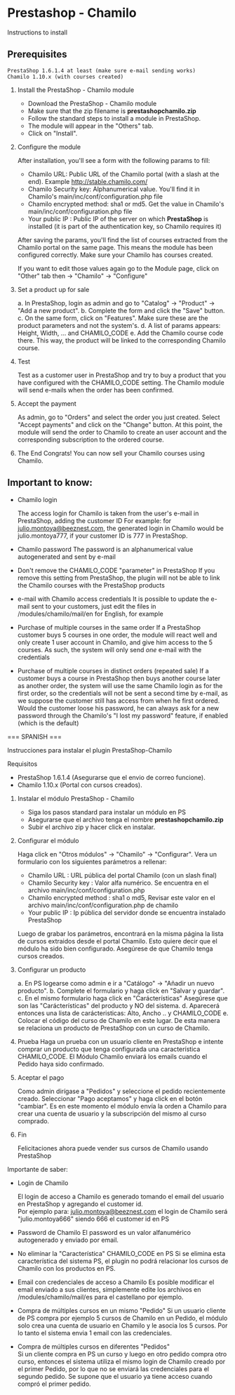# Prestashop - Chamilo

Instructions to install 

## Prerequisites

    PrestaShop 1.6.1.4 at least (make sure e-mail sending works)
    Chamilo 1.10.x (with courses created) 
   
1. Install the PrestaShop - Chamilo module

    - Download the PrestaShop - Chamilo module
    - Make sure that the zip filename is **prestashopchamilo.zip**
    - Follow the standard steps to install a module in PrestaShop.
    - The module will appear in the "Others" tab.
    - Click on "Install".
    
    
2. Configure the module

    After installation, you'll see a form with the following params to fill:        

    - Chamilo URL: Public URL of the Chamilo portal (with a slash at the end). Example http://stable.chamilo.com/
    - Chamilo Security key: Alphanumerical value. You'll find it in Chamilo's main/inc/conf/configuration.php file
    - Chamilo encrypted method: sha1 or md5. Get the value in Chamilo's main/inc/conf/configuration.php file
    - Your public IP : Public IP of the server on which **PrestaShop** is installed (it is part of the authentication key, so Chamilo requires it)
    
 
    After saving the params, you'll find the list of courses extracted from the Chamilo portal on the same page.
    This means the module has been configured correctly. Make sure your Chamilo has courses created.
    
    If you want to edit those values again go to the Module page, click on "Other" tab then  -> "Chamilo" -> "Configure"
     
3. Set a product up for sale
 
    a. In PrestaShop, login as admin and go to "Catalog" -> "Product" -> "Add a new product".
    b. Complete the form and click the "Save" button.
    c. On the same form, click on "Features". Make sure these are the product parameters and not the system's.
    d. A list of params appears: Height, Width, ... and CHAMILO_CODE
    e. Add the Chamilo course code there. This way, the product will be linked to the corresponding Chamilo course.
    
4. Test

    Test as a customer user in PrestaShop and try to buy a product that you have configured with the CHAMILO_CODE setting.
    The Chamilo module will send e-mails when the order has been confirmed.

5. Accept the payment

    As admin, go to "Orders" and select the order you just created.
    Select "Accept payments" and click on the "Change" button.
    At this point, the module will send the order to Chamilo to create an user 
    account and the corresponding subscription to the ordered course.

6. The End 
    Congrats! You can now sell your Chamilo courses using Chamilo.
    
## Important to know:

 - Chamilo login

    The access login for Chamilo is taken from the user's e-mail in PrestaShop, adding the customer ID
    For example: for julio.montoya@beeznest.com, the generated login in Chamilo 
    would be julio.montoya777, if your customer ID is 777 in PrestaShop.
    
 - Chamilo password
    The password is an alphanumerical value autogenerated and sent by e-mail
    
 - Don't remove the CHAMILO_CODE "parameter" in PrestaShop
    If you remove this setting from PrestaShop, the plugin will not be able to link the Chamilo courses with the PrestaShop products
    
 - e-mail with Chamilo access credentials
    It is possible to update the e-mail sent to your customers, just edit the files in /modules/chamilo/mail/en for English, for example
    
 - Purchase of multiple courses in the same order
    If a PrestaShop customer buys 5 courses in one order, the module will react well and only create 1 user account in Chamilo, and give him access to the 5 courses. As such, the system will only send *one* e-mail with the credentials
    
 - Purchase of multiple courses in distinct orders (repeated sale)
   If a customer buys a course in PrestaShop then buys another course later as another order, the system will use the same Chamilo login as for the first order, so the credentials will not be sent a second time by e-mail, as we suppose the customer still has access from when he first ordered. Would the customer loose his password, he can always ask for a new password through the Chamilo's "I lost my password" feature, if enabled (which is the default)
 

=== SPANISH ===

Instrucciones para instalar el plugin PrestaShop-Chamilo

Requisitos

 - PrestaShop 1.6.1.4 (Asegurarse que el envio de correo funcione).
 - Chamilo 1.10.x (Portal con cursos creados).
   
1. Instalar el módulo PrestaShop - Chamilo

    - Siga los pasos standard para instalar un módulo en PS
    - Asegurarse que el archivo tenga el nombre **prestashopchamilo.zip**
    - Subir el archivo zip y hacer click en instalar.

2. Configurar el módulo

    Haga click en "Otros módulos" -> "Chamilo" -> "Configurar".
    Vera un formulario con los siguientes parámetros a rellenar:

    - Chamilo URL              : URL pública del portal Chamilo (con un slash final)
    - Chamilo Security key     : Valor alfa numérico. Se encuentra en el archivo main/inc/conf/configuration.php
    - Chamilo encrypted method : sha1 o md5, Revisar este valor en el archivo main/inc/conf/configuration.php de chamilo    
    - Your public IP           : Ip pública del servidor donde se encuentra instalado PrestaShop
 
    Luego de grabar los parámetros, encontrará en la misma página la lista de cursos extraidos desde el portal Chamilo. 
    Esto quiere decir que el módulo ha sido bien configurado. Asegúrese de que Chamilo tenga cursos creados.    
 
3. Configurar un producto
 
    a. En PS logearse como admin e ir a "Catálogo" -> "Añadir un nuevo producto". 
    b. Complete el formulario y haga click en "Salvar y guardar".
    c. En el mismo formulario haga click en "Carácterísticas" Asegúrese que son las "Carácterísticas" del producto y NO del sistema.
    d. Aparecerá entonces una lista de carácteristicas: Alto, Ancho .. y CHAMILO_CODE
    e. Colocar el código del curso de Chamilo en este lugar. De esta manera se relaciona un producto de PrestaShop con un curso de Chamilo.
    
4. Prueba 
    Haga un prueba con un usuario cliente en PrestaShop e intente comprar un producto que tenga configurada una característica CHAMILO_CODE.
    El Módulo Chamilo enviará los emails cuando el Pedido haya sido confirmado.    

5. Aceptar el pago

    Como admin dirígase a "Pedidos" y seleccione el pedido recientemente creado.
    Seleccionar "Pago aceptamos" y haga click en el botón "cambiar".
    Es en este momento el módulo envía la orden a Chamilo para crear una cuenta de usuario y la subscripción del mismo al curso comprado.    

6. Fin 

    Felicitaciones ahora puede vender sus cursos de Chamilo usando PrestaShop
    
    
Importante de saber:

 - Login de Chamilo

    El login de acceso a Chamilo es generado tomando el email del usuario en PrestaShop y agregando el customer id.  
    Por ejemplo para: julio.montoya@beeznest.com el login de Chamilo 
    será "julio.montoya666" siendo 666 el customer id en PS
    
 - Password de Chamilo
    El password es un valor alfanumérico autogenerado y enviado por email.
    
 - No eliminar la "Característica" CHAMILO_CODE en PS
    Si se elimina esta característica del sistema PS, el plugin no podrá relacionar los cursos de Chamilo con los productos en PS.
    
 - Email con credenciales de acceso a Chamilo
    Es posible modificar el email enviado a sus clientes, simplemente edite los archivos en /modules/chamilo/mail/es para el castellano por ejemplo.
    
 - Compra de múltiples cursos en un mismo "Pedido" 
    Si un usuario cliente de PS compra por ejemplo 5 cursos de Chamilo en un Pedido, el módulo solo crea una cuenta de usuario en Chamilo y le asocia los 5 cursos.
    Por lo tanto el sistema envia 1 email con las credenciales.
    
 - Compra de múltiples cursos en diferentes "Pedidos"  
   Si un cliente compra en PS un curso y luego en otro pedido compra otro curso, entonces el sistema utiliza el mismo login de Chamilo creado por el primer Pedido, 
   por lo que no se enviará las credenciales para el segundo pedido. Se supone que el usuario ya tiene acceso cuando compró el primer pedido.
   
